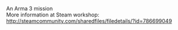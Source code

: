 An Arma 3 mission  
More information at Steam workshop: http://steamcommunity.com/sharedfiles/filedetails/?id=786699049
